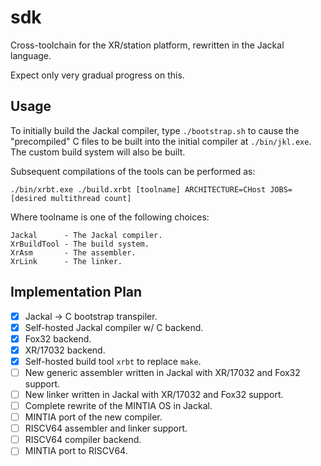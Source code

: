 # sdk

Cross-toolchain for the XR/station platform, rewritten in the Jackal language.

Expect only very gradual progress on this.

## Usage

To initially build the Jackal compiler, type `./bootstrap.sh` to cause the "precompiled" C files to be built into the initial compiler at `./bin/jkl.exe`. The custom build system will also be built.

Subsequent compilations of the tools can be performed as:

```
./bin/xrbt.exe ./build.xrbt [toolname] ARCHITECTURE=CHost JOBS=[desired multithread count]
```

Where toolname is one of the following choices:

```
Jackal      - The Jackal compiler.
XrBuildTool - The build system.
XrAsm       - The assembler.
XrLink      - The linker.
```

## Implementation Plan

- [x] Jackal -> C bootstrap transpiler.
- [x] Self-hosted Jackal compiler w/ C backend.
- [x] Fox32 backend.
- [x] XR/17032 backend.
- [x] Self-hosted build tool `xrbt` to replace `make`.
- [ ] New generic assembler written in Jackal with XR/17032 and Fox32 support.
- [ ] New linker written in Jackal with XR/17032 and Fox32 support.
- [ ] Complete rewrite of the MINTIA OS in Jackal.
- [ ] MINTIA port of the new compiler.
- [ ] RISCV64 assembler and linker support.
- [ ] RISCV64 compiler backend.
- [ ] MINTIA port to RISCV64.